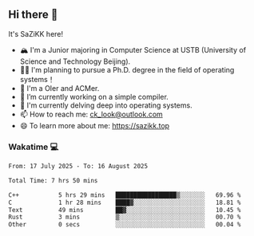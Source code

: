 ## Hi there 👋

It's SaZiKK here!

- 🏔️ I'm a Junior majoring in Computer Science  at USTB (University of Science and Technology Beijing).
- 🧑‍🎓 I'm planning to pursue a Ph.D. degree in the field of operating systems！
- 🚀 I'm a OIer and ACMer.
- 🔭 I’m currently working on a simple compiler.
- 🌱 I'm currently delving deep into operating systems.
- 📫 How to reach me: ck_look@outlook.com
- 😄 To learn more about me: https://sazikk.top

  
<!--
**SaZiKK/SaZiKK** is a ✨ _special_ ✨ repository because its `README.md` (this file) appears on your GitHub profile.

Here are some ideas to get you started:

- 🔭 I’m currently working on ...
- 🌱 I’m currently learning ...
- 👯 I’m looking to collaborate on ...
- 🤔 I’m looking for help with ...
- 💬 Ask me about ...
- 📫 How to reach me: ...
- 😄 Pronouns: ...
- ⚡ Fun fact: ...
-->

### Wakatime 💻

<!--START_SECTION:waka-->

```txt
From: 17 July 2025 - To: 16 August 2025

Total Time: 7 hrs 50 mins

C++           5 hrs 29 mins   █████████████████▒░░░░░░░   69.96 %
C             1 hr 28 mins    ████▓░░░░░░░░░░░░░░░░░░░░   18.81 %
Text          49 mins         ██▓░░░░░░░░░░░░░░░░░░░░░░   10.45 %
Rust          3 mins          ▒░░░░░░░░░░░░░░░░░░░░░░░░   00.70 %
Other         0 secs          ░░░░░░░░░░░░░░░░░░░░░░░░░   00.04 %
```

<!--END_SECTION:waka-->
